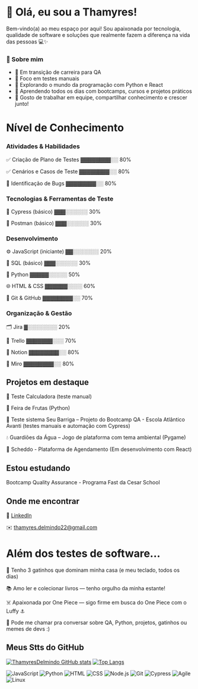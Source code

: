 # 👋 Olá, eu sou a Thamyres!

Bem-vindo(a) ao meu espaço por aqui! Sou apaixonada por tecnologia, qualidade de software e soluções que realmente fazem a diferença na vida das pessoas 💻✨

### 💼 Sobre mim

- 🎯 Em transição de carreira para QA  
- 🧪 Foco em testes manuais
- 🐍 Explorando o mundo da programação com Python e React
- 🌱 Aprendendo todos os dias com bootcamps, cursos e projetos práticos  
- 🤝 Gosto de trabalhar em equipe, compartilhar conhecimento e crescer junto!

# Nível de Conhecimento

 ###  Atividades & Habilidades

✅ Criação de Plano de Testes ▓▓▓▓▓▓▓▓░░ 80%

✅ Cenários e Casos de Teste ▓▓▓▓▓▓▓▓░░ 80%

🐞 Identificação de Bugs ▓▓▓▓▓▓▓▓░░ 80%

### Tecnologias & Ferramentas de Teste

🧬 Cypress (básico) ▓▓▓░░░░░░ 30%

🧪 Postman (básico) ▓▓▓░░░░░░ 30%


### Desenvolvimento

⚙️ JavaScript (iniciante) ▓▓░░░░░░░ 20%

🐘 SQL (básico) ▓▓▓░░░░░░ 30%

🐍 Python ▓▓▓▓▓░░░░░ 50%

🌐 HTML & CSS ▓▓▓▓▓▓░░░░ 60%

🧠 Git & GitHub ▓▓▓▓▓▓▓▓░░ 70%

### Organização & Gestão

🗂️ Jira ▓░░░░░░░░ 20%

🧩 Trello ▓▓▓▓▓▓▓░░░ 70%

🧠 Notion ▓▓▓▓▓▓▓▓░░ 80%

🎨 Miro ▓▓▓▓▓▓▓▓░░ 80%

## Projetos em destaque  

🧪 Teste Calculadora (teste manual)

🍓 Feira de Frutas (Python)

🧪 Teste sistema Seu Barriga – Projeto do Bootcamp QA - Escola Atlântico Avanti (testes manuais e automação com Cypress)

💧 Guardiões da Água – Jogo de plataforma com tema ambiental (Pygame)  

📅 Scheddo - Plataforma de Agendamento (Em desenvolvimento com React) 


## Estou estudando

Bootcamp Quality Assurance - Programa Fast da Cesar School

## Onde me encontrar


💼 [LinkedIn](https://www.linkedin.com/in/thamyres-delmindo/)

✉️ thamyres.delmindo22@gmail.com

# Além dos testes de software...

🐾 Tenho 3 gatinhos que dominam minha casa (e meu teclado, todos os dias)

📚 Amo ler e colecionar livros — tenho orgulho da minha estante!

☠️ Apaixonada por One Piece — sigo firme em busca do One Piece com o Luffy ⚓

💬 Pode me chamar pra conversar sobre QA, Python, projetos, gatinhos ou memes de devs :)

## Meus Stts do GitHub

[![ThamyresDelmindo GitHub stats](https://github-readme-stats.vercel.app/api?username=ThamyresDelmindo)](https://github.com/ThamyresDelmindo/github-readme-stats)        [![Top Langs](https://github-readme-stats.vercel.app/api/top-langs/?username=ThamyresDelmindo&layout=compact)](https://github.com/ThamyresDelmindo/github-readme-stats) 


![JavaScript](https://img.shields.io/badge/JavaScript-323330?style=for-the-badge&logo=javascript&logoColor=F7DF1E)  ![Python](https://img.shields.io/badge/Python-3776AB?style=for-the-badge&logo=python&logoColor=white)  ![HTML](https://img.shields.io/badge/HTML-E34F26?style=for-the-badge&logo=html5&logoColor=white)  ![CSS](https://img.shields.io/badge/CSS-1572B6?style=for-the-badge&logo=css3&logoColor=white)  ![Node.js](https://img.shields.io/badge/Node.js-339933?style=for-the-badge&logo=nodedotjs&logoColor=white)  ![Git](https://img.shields.io/badge/Git-F05032?style=for-the-badge&logo=git&logoColor=white)  ![Cypress](https://img.shields.io/badge/Cypress-17202C?style=for-the-badge&logo=cypress&logoColor=white) ![Agile](https://img.shields.io/badge/Agile-009688?style=for-the-badge&logo=agile&logoColor=white) ![Linux](https://img.shields.io/badge/Linux-black?style=for-the-badge&logo=linux)
